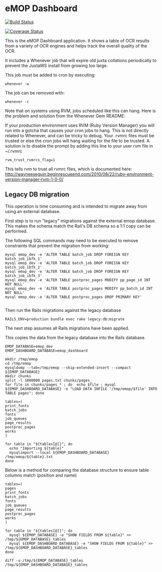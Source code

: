 # eMOP Dashboard

[![Build Status](https://travis-ci.org/idhmc-tamu/emop-dashboard.svg?branch=master)](https://travis-ci.org/idhmc-tamu/emop-dashboard)

[![Coverage Status](https://img.shields.io/coveralls/idhmc-tamu/emop-dashboard.svg)](https://coveralls.io/r/idhmc-tamu/emop-dashboard?branch=master)


This is the eMOP Dashboard application. It shows a table of OCR
results from a variety of OCR engines and helps track the overall
quality of the OCR.

It includes a Whenever job that will expire old juxta collations
periodically to prevent the JuxtaWS install from growing too large.

This job must be added to cron by executing:

    whenever -w

The job can be removed with:

    whenever -c

Note that on systems using RVM, jobs scheduled like this can hang. Here
is the problem and solution from the Whenever Gem README:

If your production environment uses RVM (Ruby Version Manager) you will run 
into a gotcha that causes your cron jobs to hang. This is not directly related 
to Whenever, and can be tricky to debug. Your .rvmrc files must be trusted or 
else the cron jobs will hang waiting for the file to be trusted. A solution is to 
disable the prompt by adding this line to your user rvm file in ~/.rvmrc

    rvm_trust_rvmrcs_flag=1

This tells rvm to trust all rvmrc files, which is documented here: 
http://wayneeseguin.beginrescueend.com/2010/08/22/ruby-environment-version-manager-rvm-1-0-0/

## Legacy DB migration

This operation is time consuming and is intended to migrate away from using an external database.

First step is to run "legacy" migrations against the external emop database.  This makes the schema 
match the Rail's DB schema so a 1:1 copy can be performed.

The following SQL commands may need to be executed to remove constraints that prevent the migration from working:

```
mysql emop_dev -e 'ALTER TABLE batch_job DROP FOREIGN KEY batch_job_ibfk_1'
mysql emop_dev -e 'ALTER TABLE batch_job DROP FOREIGN KEY batch_job_ibfk_2'
mysql emop_dev -e 'ALTER TABLE batch_job DROP FOREIGN KEY batch_job_ibfk_3'
mysql emop_dev -e 'ALTER TABLE postproc_pages MODIFY pp_page_id INT NOT NULL'
mysql emop_dev -e 'ALTER TABLE postproc_pages MODIFY pp_batch_id INT NOT NULL'
mysql emop_dev -e 'ALTER TABLE postproc_pages DROP PRIMARY KEY'


```

Then run the Rails migrations against the legacy database

```
RAILS_ENV=production bundle exec rake legacy:db:migrate
```

The next step assumes all Rails migrations have been applied.

This copies the data from the legacy database into the Rails database.

```
EMOP_DATABASE=emop_dev
EMOP_DASHBOARD_DATABASE=emop_dashboard

mkdir /tmp/emop
cd /tmp/emop
mysqldump --tab=/tmp/emop --skip-extended-insert --compact ${EMOP_DATABASE}
mkdir chunks
split -l 1000000 pages.txt chunks/pages_
for file in chunks/pages_* ; do  echo $file ; mysql ${EMOP_DASHBOARD_DATABASE} -e "LOAD DATA INFILE '/tmp/emop/$file' INTO TABLE pages"; done

tables=(
print_fonts
batch_jobs
fonts
job_queues
page_results
postproc_pages
works
)

for table in "${tables[@]}"; do
  echo "Importing ${table}"
  mysqlimport --local ${EMOP_DASHBOARD_DATABASE} /tmp/emop/${table}.txt
done
```

Below is a method for comparing the database structure to ensure table columns match (position and name)

```
tables=(
pages
print_fonts
batch_jobs
fonts
job_queues
page_results
postproc_pages
works
)

for table in "${tables[@]}"; do
  mysql ${EMOP_DATABASE} -e "SHOW FIELDS FROM ${table}" >> /tmp/${EMOP_DATABASE}_tables
  mysql ${EMOP_DASHBOARD_DATABASE} -e "SHOW FIELDS FROM ${table}" >> /tmp/${EMOP_DASHBOARD_DATABASE}_tables
done

diff -u /tmp/${EMOP_DATABASE}_tables /tmp/${EMOP_DASHBOARD_DATABASE}_tables
```
